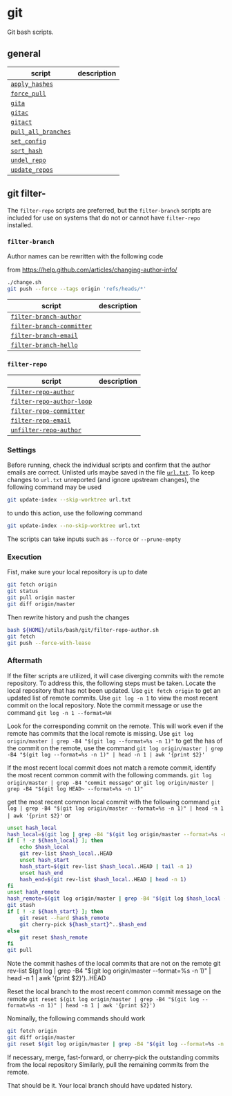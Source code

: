 # git

Git bash scripts.

## general

| script               | description                           |
| -------------------- | ------------------------------------  |
| [`apply_hashes`](apply_hashes.sh) | |
| [`force_pull`](force_pull.sh) | |
| [`gita`](gita.sh) | |
| [`gitac`](gitac.sh) | |
| [`gitact`](gitact.sh) | |
| [`pull_all_branches`](pull_all_branches.sh) | |
| [`set_config`](set_config.sh) | |
| [`sort_hash`](sort_hash.sh) | |
| [`undel_repo`](undel_repo.sh) | |
| [`update_repos`](update_repos.sh) | |

## git filter-

The `filter-repo` scripts are preferred, but the `filter-branch` scripts are included for use on systems that do not or cannot have `filter-repo` installed.

### `filter-branch`

Author names can be rewritten with the following code

from <https://help.github.com/articles/changing-author-info/>

````bash
./change.sh
git push --force --tags origin 'refs/heads/*'
````

| script               | description                           |
| -------------------- | ------------------------------------  |
| [`filter-branch-author`](filter-branch-author.sh) | |
| [`filter-branch-committer`](filter-branch-committer.sh) | |
| [`filter-branch-email`](filter-branch-email.sh) | |
| [`filter-branch-hello`](filter-branch-hello.sh) | |

### `filter-repo`

| script               | description                           |
| -------------------- | ------------------------------------  |
| [`filter-repo-author`](filter-repo-author.sh) | |
| [`filter-repo-author-loop`](filter-repo-author-loop.sh) | |
| [`filter-repo-committer`](filter-repo-committer.sh) | |
| [`filter-repo-email`](filter-repo-email.sh) | |
| [`unfilter-repo-author`](unfilter-repo-author.sh) | |

### Settings

Before running, check the individual scripts and confirm that the author emails are correct.
Unlisted urls maybe saved in the file [`url.txt`](url.txt).
To keep changes to `url.txt` unreported (and ignore upstream changes), the following command may be used

```bash
git update-index --skip-worktree url.txt
```

to undo this action, use the following command

```bash
git update-index --no-skip-worktree url.txt
```

The scripts can take inputs such as `--force` or `--prune-empty`

### Execution

Fist, make sure your local repository is up to date

```bash
git fetch origin
git status
git pull origin master
git diff origin/master
```

Then rewrite history and push the changes

```bash
bash ${HOME}/utils/bash/git/filter-repo-author.sh
git fetch
git push --force-with-lease
```

### Aftermath

If the filter scripts are utilized, it will case diverging commits with the remote repository.
To address this, the following steps must be taken.
Locate the local repository that has not been updated.
Use `git fetch origin` to get an updated list of remote commits.
Use `git log -n 1` to view the most recent commit on the local repository.
Note the commit message or use the command `git log -n 1 --format=%H`

Look for the corresponding commit on the  remote.
This will work even if the remote has commits that the local remote is missing.
Use `git log origin/master | grep -B4 "$(git log --format=%s -n 1)"`
to get the has of the commit on the remote, use the command
`git log origin/master | grep -B4 "$(git log --format=%s -n 1)" | head -n 1 | awk '{print $2}'`

If the most recent local commit does not match a remote commit, identify the most recent common commit with the following commands.
`git log origin/master | grep -B4 "commit message"`
or
`git log origin/master | grep -B4 "$(git log HEAD~ --format=%s -n 1)"`

get the most recent common local commit with the following command
`git log | grep -B4 "$(git log origin/master --format=%s -n 1)" | head -n 1 | awk '{print $2}'`
or

```bash
unset hash_local
hash_local=$(git log | grep -B4 "$(git log origin/master --format=%s -n 1)" | head -n 1 | awk '{print $2}')
if [ ! -z ${hash_local} ]; then
    echo $hash_local
    git rev-list $hash_local..HEAD
    unset hash_start
    hash_start=$(git rev-list $hash_local..HEAD | tail -n 1)
    unset hash_end
    hash_end=$(git rev-list $hash_local..HEAD | head -n 1)
fi
unset hash_remote
hash_remote=$(git log origin/master | grep -B4 "$(git log $hash_local --format=%s -n 1)" | head -n 1 | awk '{print $2}')
git stash
if [ ! -z ${hash_start} ]; then
    git reset --hard $hash_remote
    git cherry-pick ${hash_start}^..$hash_end
else
    git reset $hash_remote
fi
git pull
```

Note the commit hashes of the local commits that are not on the remote
git rev-list $(git log | grep -B4 "$(git log origin/master --format=%s -n 1)" | head -n 1 | awk '{print $2}')..HEAD

Reset the local branch to the most recent common commit message on the remote
`git reset $(git log origin/master | grep -B4 "$(git log --format=%s -n 1)" | head -n 1 | awk '{print $2}')`

Nominally, the following commands should work

```bash
git fetch origin
git diff origin/master
git reset $(git log origin/master | grep -B4 "$(git log --format=%s -n 1)" | head -n 1 | awk '{print $2}')
```

If necessary, merge, fast-forward, or cherry-pick the outstanding commits from the local repository
Similarly, pull the remaining commits from the remote.

That should be it.
Your local branch should have updated history.
